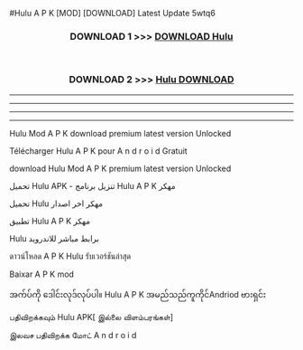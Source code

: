 #Hulu  A P K [MOD] [DOWNLOAD] Latest Update 5wtq6



<div align="center">

<h3>DOWNLOAD 1 >>> <a href="https://teeasianyam.web.app?sq=Hulu ">DOWNLOAD Hulu  </a></h3><br>

<h3>DOWNLOAD 2 >>> <a href="https://teeasianyam.web.app?sq=Hulu  ">Hulu   DOWNLOAD </a></h3>

</div>


----------------------------------------------------------

----------------------------------------------------------

----------------------------------------------------------

----------------------------------------------------------


Hulu   Mod A P K download premium latest version Unlocked

Télécharger Hulu   A P K pour A n d r o i d Gratuit

download Hulu   Mod A P K premium latest version Unlocked

تحميل Hulu   APK - تنزيل برنامج Hulu   A P K مهكر

تحميل Hulu   مهكر اخر اصدار

تطبيق Hulu   A P K مهكر

Hulu   برابط مباشر للاندرويد

ดาวน์โหลด A P K Hulu   รับเวอร์ชันล่าสุด

Baixar A P K mod

အက်ပ်ကို ဒေါင်းလုဒ်လုပ်ပါ။ Hulu   A P K အမည်သည်ကူကိုင်Andriod ဗားရှင်း

பதிவிறக்கவும் Hulu   APK[ இல்லை விளம்பரங்கள்] 
 
இலவச பதிவிறக்க மோட் A n d r o i d




